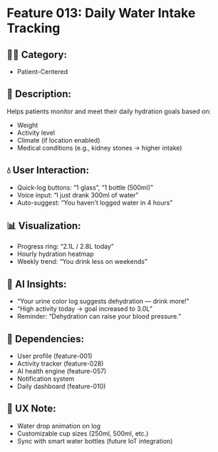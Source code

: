 # Feature 013: Daily Water Intake Tracking

## 🧑‍💻 Category:
- Patient-Centered

## 📝 Description:
Helps patients monitor and meet their daily hydration goals based on:
- Weight
- Activity level
- Climate (if location enabled)
- Medical conditions (e.g., kidney stones → higher intake)

## 💧 User Interaction:
- Quick-log buttons: “1 glass”, “1 bottle (500ml)”
- Voice input: “I just drank 300ml of water”
- Auto-suggest: “You haven’t logged water in 4 hours”

## 📊 Visualization:
- Progress ring: “2.1L / 2.8L today”
- Hourly hydration heatmap
- Weekly trend: “You drink less on weekends”

## 🤖 AI Insights:
- “Your urine color log suggests dehydration — drink more!”
- “High activity today → goal increased to 3.0L”
- Reminder: “Dehydration can raise your blood pressure.”

## 🔄 Dependencies:
- User profile (feature-001)
- Activity tracker (feature-028)
- AI health engine (feature-057)
- Notification system
- Daily dashboard (feature-010)

## 📱 UX Note:
- Water drop animation on log
- Customizable cup sizes (250ml, 500ml, etc.)
- Sync with smart water bottles (future IoT integration)
